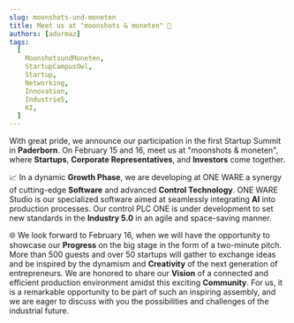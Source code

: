 ```yaml
---
slug: moonshots-und-moneten
title: Meet us at "moonshots & moneten" 🚀
authors: [adurmaz]
tags:
  [
    MoonshotsundMoneten,
    StartupCampusOwl,
    Startup,
    Networking,
    Innovation,
    Industrie5,
    KI,
  ]
---
```


With great pride, we announce our participation in the first Startup Summit in **Paderborn**. On February 15 and 16, meet us at "moonshots & moneten", where **Startups**, **Corporate Representatives**, and **Investors** come together.

<!-- truncate -->

📈 In a dynamic **Growth Phase**, we are developing at ONE WARE a synergy of cutting-edge **Software** and advanced **Control Technology**. ONE WARE Studio is our specialized software aimed at seamlessly integrating **AI** into production processes. Our control PLC ONE is under development to set new standards in the **Industry 5.0** in an agile and space-saving manner.

🌐 We look forward to February 16, when we will have the opportunity to showcase our **Progress** on the big stage in the form of a two-minute pitch. More than 500 guests and over 50 startups will gather to exchange ideas and be inspired by the dynamism and **Creativity** of the next generation of entrepreneurs. We are honored to share our **Vision** of a connected and efficient production environment amidst this exciting **Community**. For us, it is a remarkable opportunity to be part of such an inspiring assembly, and we are eager to discuss with you the possibilities and challenges of the industrial future.
